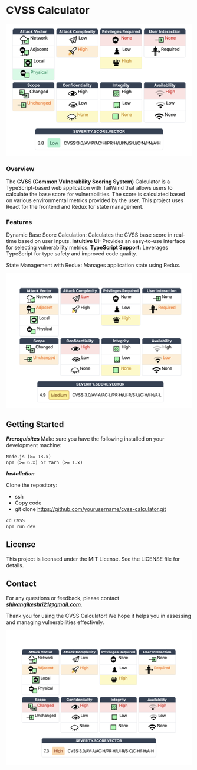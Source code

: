 # CVSS Calculator

![photo1](photos/pc1.png)



### Overview

The **CVSS (Common Vulnerability Scoring System)** Calculator is a TypeScript-based web application with TailWind that allows users to calculate the base score for vulnerabilities. The score is calculated based on various environmental metrics provided by the user. This project uses React for the frontend and Redux for state management.

### Features

Dynamic Base Score Calculation: Calculates the CVSS base score in real-time based on user inputs.
**Intuitive UI:** Provides an easy-to-use interface for selecting vulnerability metrics.
**TypeScript Support:** Leverages TypeScript for type safety and improved code quality.

State Management with Redux: Manages application state using Redux.

![photo1](photos/pc2.png)

## Getting Started

***Prerequisites***
Make sure you have the following installed on your development machine:
```
Node.js (>= 18.x)
npm (>= 6.x) or Yarn (>= 1.x)
```

***Installation***

Clone the repository:
- ssh
- Copy code
- git clone https://github.com/yourusername/cvss-calculator.git

```
cd CVSS
npm run dev
```





## License

This project is licensed under the MIT License. See the LICENSE file for details.

## Contact

For any questions or feedback, please contact ***[shivangikeshri21@gmail.com](shivangiKeshri21@gmail.com)***.

Thank you for using the CVSS Calculator! We hope it helps you in assessing and managing vulnerabilities effectively.

![photo1](photos/pc3.png)